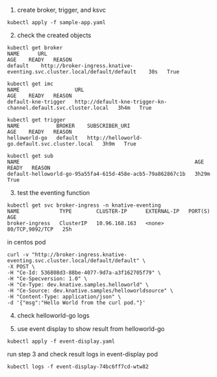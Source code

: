 1. create broker, trigger, and ksvc
```
kubectl apply -f sample-app.yaml
```
2. check the created objects
```
kubectl get broker
NAME      URL                                                                                AGE    READY   REASON
default    http://broker-ingress.knative-eventing.svc.cluster.local/default/default    30s   True
```
```
kubectl get imc
NAME                  URL                                                                       AGE    READY   REASON
default-kne-trigger   http://default-kne-trigger-kn-channel.default.svc.cluster.local   3h4m   True
```
```
kubectl get trigger
NAME            BROKER    SUBSCRIBER_URI                                           AGE    READY   REASON
helloworld-go   default   http://helloworld-go.default.svc.cluster.local   3h9m   True
```
```
kubectl get sub
NAME                                                         AGE     READY   REASON
default-helloworld-go-95a55fa4-615d-458e-acb5-79a862867c1b   3h29m   True
```
3. test the eventing function
```
kubectl get svc broker-ingress -n knative-eventing
NAME             TYPE        CLUSTER-IP      EXTERNAL-IP   PORT(S)           AGE
broker-ingress   ClusterIP   10.96.168.163   <none>        80/TCP,9092/TCP   25h
```
in centos pod
```
curl -v "http://broker-ingress.knative-eventing.svc.cluster.local/default/default" \
-X POST \
-H "Ce-Id: 536808d3-88be-4077-9d7a-a3f162705f79" \
-H "Ce-Specversion: 1.0" \
-H "Ce-Type: dev.knative.samples.helloworld" \
-H "Ce-Source: dev.knative.samples/helloworldsource" \
-H "Content-Type: application/json" \
-d '{"msg":"Hello World from the curl pod."}'
```
4. check helloworld-go logs

5. use event display to show result from helloworld-go
```
kubectl apply -f event-display.yaml
```
run step 3 and check result logs in event-display pod
```
kubectl logs -f event-display-74bc6ff7cd-wtw82
```